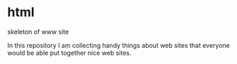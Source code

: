 # html
skeleton of www site

In this repository I am collecting handy things about web sites that everyone would be able put together nice web sites.
